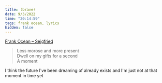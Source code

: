 ```yaml
---
title: (brave)
date: 9/3/2022
time: "20:14:59"
tags: frank ocean, lyrics
hidden: false
---
```


[Frank Ocean – Seigfried](https://youtu.be/RWgpBlz16-s)

> Less morose and more present  
> Dwell on my gifts for a second  
> A moment

I think the future I've been dreaming of already exists and I'm just not at that moment in time yet
